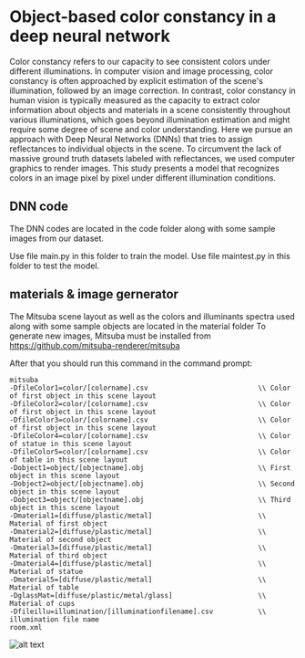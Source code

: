 # Object-based color constancy in a deep neural network

Color constancy refers to our capacity to see consistent colors under different illuminations. In computer vision and image processing, color constancy is often approached by explicit estimation of the scene's illumination, followed by an image correction. In contrast, color constancy in human vision is typically measured as the capacity to extract color information about objects and materials in a scene consistently throughout various illuminations, which goes beyond illumination estimation and might require some degree of scene and color understanding. Here we pursue an approach with Deep Neural Networks (DNNs) that tries to assign reflectances to individual objects in the scene. To circumvent the lack of massive ground truth datasets labeled with reflectances, we used computer graphics to render images. This study presents a model that recognizes colors in an image pixel by pixel under different illumination conditions.


## DNN code
The DNN codes are located in the code folder along with some sample images from our dataset.

Use file main.py in this folder to train the model.
Use file maintest.py in this folder to test the model.



## materials & image gernerator
The Mitsuba scene layout as well as the colors and illuminants spectra used along with some sample objects are located in the material folder
To generate new images, Mitsuba must be installed from https://github.com/mitsuba-renderer/mitsuba


After that you should run this command in the command prompt:
```
mitsuba 
-DfileColor1=color/[colorname].csv                           \\ Color of first object in this scene layout
-DfileColor2=color/[colorname].csv                           \\ Color of first object in this scene layout
-DfileColor3=color/[colorname].csv                           \\ Color of first object in this scene layout
-DfileColor4=color/[colorname].csv                           \\ Color of statue in this scene layout
-DfileColor5=color/[colorname].csv                           \\ Color of table in this scene layout
-Dobject1=object/[objectname].obj                            \\ First object in this scene layout
-Dobject2=object/[objectname].obj                            \\ Second object in this scene layout
-Dobject3=object/[objectname].obj                            \\ Third object in this scene layout
-Dmaterial1=[diffuse/plastic/metal]                          \\ Material of first object
-Dmaterial2=[diffuse/plastic/metal]                          \\ Material of second object
-Dmaterial3=[diffuse/plastic/metal]                          \\ Material of third object
-Dmaterial4=[diffuse/plastic/metal]                          \\ Material of statue 
-Dmaterial5=[diffuse/plastic/metal]                          \\ Material of table 
-DglassMat=[diffuse/plastic/metal/glass]                     \\ Material of cups 
-Dfileillu=illumination/[illuminationfilename].csv           \\ illumination file name
room.xml
```

![alt text](https://github.com/haamedh/PixelwiseColorConstancy/blob/main/materials/room.png?raw=true)
